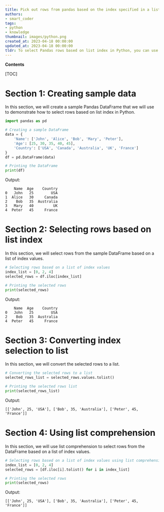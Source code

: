 ```yaml
---
title: Pick out rows from pandas based on the index specified in a list
authors:
- smart_coder
tags:
- python
- knowledge
thumbnail: images/python.png
created_at: 2023-04-18 00:00:00
updated_at: 2023-04-18 00:00:00
tldr: To select Pandas rows based on list index in Python, you can use the .iloc method with the index values in a list.
---
```


**Contents**

[TOC]

# Section 1: Creating sample data

In this section, we will create a sample Pandas DataFrame that we will use to demonstrate how to select rows based on list index in Python.

```python
import pandas as pd

# Creating a sample DataFrame
data = {
    'Name': ['John', 'Alice', 'Bob', 'Mary', 'Peter'],
    'Age': [25, 30, 35, 40, 45],
    'Country': ['USA', 'Canada', 'Australia', 'UK', 'France']
}
df = pd.DataFrame(data)

# Printing the DataFrame
print(df)
```

Output:
```
    Name  Age    Country
0   John   25        USA
1  Alice   30     Canada
2    Bob   35  Australia
3   Mary   40         UK
4  Peter   45     France
```

# Section 2: Selecting rows based on list index

In this section, we will select rows from the sample DataFrame based on a list of index values.

```python
# Selecting rows based on a list of index values
index_list = [0, 2, 4]
selected_rows = df.iloc[index_list]

# Printing the selected rows
print(selected_rows)
```

Output:
```
    Name  Age    Country
0   John   25        USA
2    Bob   35  Australia
4  Peter   45     France
```

# Section 3: Converting index selection to list

In this section, we will convert the selected rows to a list.

```python
# Converting the selected rows to a list
selected_rows_list = selected_rows.values.tolist()

# Printing the selected rows list
print(selected_rows_list)
```

Output:
```
[['John', 25, 'USA'], ['Bob', 35, 'Australia'], ['Peter', 45, 'France']]
```

# Section 4: Using list comprehension

In this section, we will use list comprehension to select rows from the DataFrame based on a list of index values.

```python
# Selecting rows based on a list of index values using list comprehension
index_list = [0, 2, 4]
selected_rows = [df.iloc[i].tolist() for i in index_list]

# Printing the selected rows
print(selected_rows)
```

Output:
```
[['John', 25, 'USA'], ['Bob', 35, 'Australia'], ['Peter', 45, 'France']]
```
